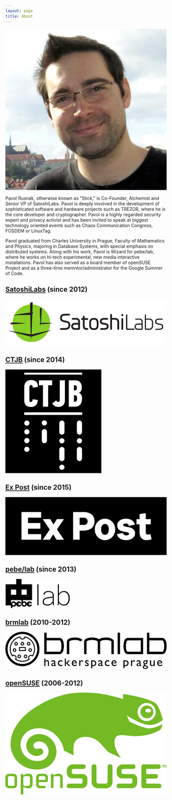 ```yaml
---
layout: page
title: About
---
```


![photo](/assets/photo.jpg)

Pavol Rusnák, otherwise known as "Stick," is Co-Founder, Alchemist and
Senior VP of SatoshiLabs. Pavol is deeply involved in the development of
sophisticated software and hardware projects such as TREZOR, where he is
the core developer and cryptographer. Pavol is a highly regarded
security expert and privacy activist and has been invited to speak at
biggest technology oriented events such as Chaos Communication Congress,
FOSDEM or LinuxTag.

Pavol graduated from Charles University in Prague, Faculty of
Mathematics and Physics, majoring in Database Systems, with special
emphasis on distributed systems. Along with his work, Pavol is Wizard
for pebe/lab, where he works on hi-tech experimental, new media
interactive installations. Pavol has also served as a board member of
openSUSE Project and as a three-time memntor/administrator for the
Google Summer of Code.

## [SatoshiLabs](https://satoshilabs.com) (since 2012)

![satoshilabs](/assets/satoshilabs.png)

## [CTJB](https://ctjb.net) (since 2014)

![ctjb](/assets/ctjb_logo.png)

## [Ex Post](http://expost.space) (since 2015)

![expost](/assets/expost.png)

## [pebe/lab](http://pebe.cz/lab) (since 2013)

![pebelab](/assets/pebelab.png)

## [brmlab](https://brmlab.cz/) (2010-2012)

![brmlab](/assets/brmlab.png)

## [openSUSE](https://www.opensuse.org) (2006-2012)

![opensuse](/assets/opensuse.png)
